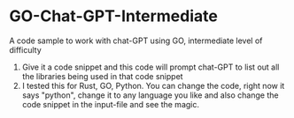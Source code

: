 # GO-Chat-GPT-Intermediate
A code sample to work with chat-GPT using GO, intermediate level of difficulty
1. Give it a code snippet and this code will prompt chat-GPT to list out all the libraries being used in that code snippet
2. I tested this for Rust, GO, Python. You can change the code, right now it says "python", change it to any language you like and also change the code snippet in the input-file and see the magic.

